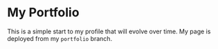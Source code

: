 # My Portfolio

This is a simple start to my profile that will evolve over time. My page is deployed from my `portfolio` branch.
